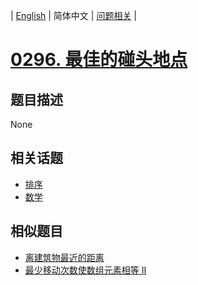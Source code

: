 
| [English](README_EN.md) | 简体中文 | [问题相关](QUESTION.md) |
# [0296. 最佳的碰头地点](https://leetcode-cn.com/problems/best-meeting-point/)
## 题目描述
None
## 相关话题
- [排序](https://leetcode-cn.com/tag/sort)
- [数学](https://leetcode-cn.com/tag/math)
## 相似题目
- [离建筑物最近的距离](../0317/README.md)
- [最少移动次数使数组元素相等 II](../0462/README.md)
